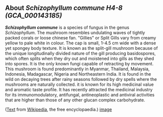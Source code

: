 About *Schizophyllum commune H4-8 (GCA\_000143185)* 
---------------------------------------------------



***Schizophyllum commune*** is a species of fungus in the genus
*Schizophyllum*. The mushroom resembles undulating waves of tightly
packed corals or loose chinese fan. \"Gillies\" or Split Gills vary from
creamy yellow to pale white in colour. The cap is small, 1-4.5 cm wide
with a dense yet spongey body texture. It is known as the split-gill
mushroom because of the unique longitudinally divided nature of the gill
producing basidospores, which often splits when they dry out and
moistened into gills as they shed into spores. It is the only known
fungi capable of retracting by movement. This mushroom is found
predominantly in Myanmar, Thailand, Malaysia, Indonesia, Madagascar,
Nigeria and Northeastern India. It is found in the wild on decaying
trees after rainy seasons followed by dry spells where the mushrooms are
naturally collected. it is known for its high medicinal value and
aromatic taste profile. It has recently attracted the medicinal industry
for its immunomodulatory, antifungal, antineoplastic and antiviral
activities that are higher than those of any other glucan complex
carbohydrate.

([Text](http://en.wikipedia.org/wiki/Schizophyllum_commune) from
[Wikipedia](http://en.wikipedia.org/), the free encyclopaedia.)
[image](https://commons.wikimedia.org/wiki/File:Schizophyllum_commune_(Split_gill)_(33389628036).jpg)
